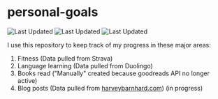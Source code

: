 # personal-goals
![Last Updated](https://img.shields.io/date/1626746298?color=FC4C02&label=Fitness%20Updated&logo=strava)
![Last Updated](https://img.shields.io/date/1626746298?color=7ac70c&label=Language%20Updated&logo=duolingo)
![Last Updated](https://img.shields.io/date/1626746298?color=e9e5cd&label=Books%20Updated&logo=goodreads)

I use this repository to keep track of my progress in these major areas:

1. Fitness (Data pulled from Strava)
2. Language learning (Data pulled from Duolingo)
3. Books read ("Manually" created because goodreads API no longer active)
4. Blog posts (Data pulled from [harveybarnhard.com](https://harveybarnhard.com)) (in progress)
